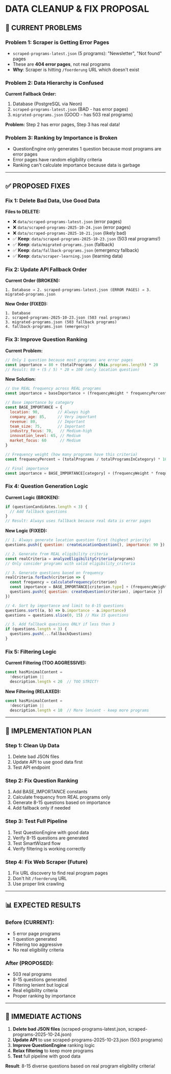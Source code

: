 # DATA CLEANUP & FIX PROPOSAL

## 🚨 CURRENT PROBLEMS

### **Problem 1: Scraper is Getting Error Pages**
- `scraped-programs-latest.json` (5 programs): "Newsletter", "Not found" pages
- These are **404 error pages**, not real programs
- **Why**: Scraper is hitting `/foerderung` URL which doesn't exist

### **Problem 2: Data Hierarchy is Confused**
**Current Fallback Order:**
1. Database (PostgreSQL via Neon)
2. `scraped-programs-latest.json` (BAD - has error pages)
3. `migrated-programs.json` (GOOD - has 503 real programs)

**Problem:** Step 2 has error pages, Step 3 has real data!

### **Problem 3: Ranking by Importance is Broken**
- QuestionEngine only generates 1 question because most programs are error pages
- Error pages have random eligibility criteria
- Ranking can't calculate importance because data is garbage

---

## ✅ PROPOSED FIXES

### **Fix 1: Delete Bad Data, Use Good Data**

**Files to DELETE:**
- ❌ `data/scraped-programs-latest.json` (error pages)
- ❌ `data/scraped-programs-2025-10-24.json` (error pages)
- ❌ `data/scraped-programs-2025-10-21.json` (likely bad)
- ✅ **Keep**: `data/scraped-programs-2025-10-23.json` (503 real programs!)
- ✅ **Keep**: `data/migrated-programs.json` (fallback)
- ✅ **Keep**: `data/fallback-programs.json` (emergency fallback)
- ✅ **Keep**: `data/scraper-learning.json` (learning data)

### **Fix 2: Update API Fallback Order**

**Current Order (BROKEN):**
```
1. Database → 2. scraped-programs-latest.json (ERROR PAGES) → 3. migrated-programs.json
```

**New Order (FIXED):**
```
1. Database 
2. scraped-programs-2025-10-23.json (503 real programs) 
3. migrated-programs.json (503 fallback programs)
4. fallback-programs.json (emergency)
```

### **Fix 3: Improve Question Ranking**

**Current Problem:**
```javascript
// Only 1 question because most programs are error pages
const importance = 80 + (totalPrograms / this.programs.length) * 20
// Result: 80 + (5 / 5) * 20 = 100 (only location question)
```

**New Solution:**
```javascript
// Use REAL frequency across REAL programs
const importance = baseImportance + (frequencyWeight * frequencyPercent)

// Base importance by category
const BASE_IMPORTANCE = {
  location: 90,        // Always high
  company_age: 85,     // Very important
  revenue: 80,         // Important
  team_size: 75,       // Important
  industry_focus: 70,   // Medium-high
  innovation_level: 65, // Medium
  market_focus: 60      // Medium
}

// Frequency weight (how many programs have this criteria)
const frequencyPercent = (totalPrograms / totalProgramsInCategory) * 100

// Final importance
const importance = BASE_IMPORTANCE[category] + (frequencyWeight * frequencyPercent)
```

### **Fix 4: Question Generation Logic**

**Current Logic (BROKEN):**
```javascript
if (questionCandidates.length < 3) {
  // Add fallback questions
}
// Result: Always uses fallback because real data is error pages
```

**New Logic (FIXED):**
```javascript
// 1. Always generate location question first (highest priority)
questions.push({ question: createLocationQuestion(), importance: 90 })

// 2. Generate from REAL eligibility criteria
const realCriteria = analyzeEligibilityCriteria(programs)
// Only consider programs with valid eligibility_criteria

// 3. Generate questions based on frequency
realCriteria.forEach(criterion => {
  const frequency = calculateFrequency(criterion)
  const importance = BASE_IMPORTANCE[criterion.type] + (frequencyWeight * frequency)
  questions.push({ question: createQuestion(criterion), importance })
})

// 4. Sort by importance and limit to 8-15 questions
questions.sort((a, b) => b.importance - a.importance)
questions = questions.slice(0, 15) // Max 15 questions

// 5. Add fallback questions ONLY if less than 3
if (questions.length < 3) {
  questions.push(...fallbackQuestions)
}
```

### **Fix 5: Filtering Logic**

**Current Filtering (TOO AGGRESSIVE):**
```javascript
const hasMinimalContent = 
  !description || 
  description.length < 20  // TOO STRICT!
```

**New Filtering (RELAXED):**
```javascript
const hasMinimalContent = 
  !description || 
  description.length < 10  // More lenient - keep more programs
```

---

## 🎯 IMPLEMENTATION PLAN

### **Step 1: Clean Up Data**
1. Delete bad JSON files
2. Update API to use good data first
3. Test API endpoint

### **Step 2: Fix Question Ranking**
1. Add BASE_IMPORTANCE constants
2. Calculate frequency from REAL programs only
3. Generate 8-15 questions based on importance
4. Add fallback only if needed

### **Step 3: Test Full Pipeline**
1. Test QuestionEngine with good data
2. Verify 8-15 questions are generated
3. Test SmartWizard flow
4. Verify filtering is working correctly

### **Step 4: Fix Web Scraper (Future)**
1. Fix URL discovery to find real program pages
2. Don't hit `/foerderung` URL
3. Use proper link crawling

---

## 📊 EXPECTED RESULTS

### **Before (CURRENT):**
- 5 error page programs
- 1 question generated
- Filtering too aggressive
- No real eligibility criteria

### **After (PROPOSED):**
- 503 real programs
- 8-15 questions generated
- Filtering lenient but logical
- Real eligibility criteria
- Proper ranking by importance

---

## 🚀 IMMEDIATE ACTIONS

1. **Delete bad JSON files** (scraped-programs-latest.json, scraped-programs-2025-10-24.json)
2. **Update API** to use scraped-programs-2025-10-23.json (503 programs)
3. **Improve QuestionEngine** ranking logic
4. **Relax filtering** to keep more programs
5. **Test** full pipeline with good data

**Result**: 8-15 diverse questions based on real program eligibility criteria!

